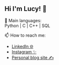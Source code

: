 ## Hi I'm Lucy! 💓

🌱 Main languages: <br/>
Python | C | C++ | SQL <br/>

📫 How to reach me: <br/> 
- [LinkedIn 🌐](https://www.linkedin.com/in/lucy-zhu-zihui/)
- [Instagram ✨](https://www.instagram.com/kokostudyyy._)
- [Personal blog site ✍️](https://shusansmuse.wordpress.com/)
